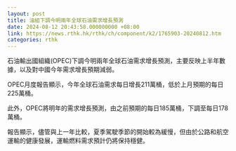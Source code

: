 ```yaml
---
layout: post
title: 油組下調今明兩年全球石油需求增長預測
date: 2024-08-12 20:43:58.000000000 +08:00
link: https://news.rthk.hk/rthk/ch/component/k2/1765903-20240812.htm
categories: rthk
---
```


石油輸出國組織(OPEC)下調今明兩年全球石油需求增長預測，主要反映上半年數據，以及對中國今年需求增長預期減弱。

OPEC月度報告顯示，今年全球石油需求每日增長211萬桶，低於上月預期的每日225萬桶。

此外，OPEC將明年的需求增長預測，由之前預期的每日185萬桶，下調至每日178萬桶。

報告顯示，儘管與上一年比較，夏季駕駛季節的開始較為緩慢，但由於公路和航空運輸的健康發展，運輸燃料需求預計仍將保持穩健。
